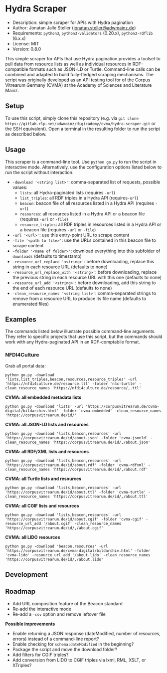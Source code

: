 # Hydra Scraper

- Description: simple scraper for APIs with Hydra pagination
- Author: Jonatan Jalle Steller ([jonatan.steller@adwmainz.de](mailto:jonatan.steller@adwmainz.de))
- Requirements: `python3`, `python3-validators` (0.20.x), `python3-rdflib` (6.x.x)
- License: MIT
- Version: 0.8.0

This simple scraper for APIs that use Hydra pagination provides a toolset to pull data from resource lists as well as individual resources in RDF-compatible formats such as JSON-LD or Turtle. Command-line calls can be combined and adapted to build fully-fledged scraping mechanisms. The script was originally developed as an API testing tool for of the Corpus Vitrearum Germany (CVMA) at the Academy of Sciences and Literature Mainz.

## Setup

To use this script, simply clone this repository (e.g. via `git clone https://gitlab.rlp.net/adwmainz/digicademy/cvma/hydra-scraper.git` or the SSH equivalent). Open a terminal in the resulting folder to run the script as described below.

## Usage

This scraper is a command-line tool. Use `python go.py` to run the script in interactive mode. Alternatively, use the configuration options listed below to run the script without interaction.

- `-download '<string list>'`: comma-separated list of requests, possible values:
  - `lists`: all Hydra-paginated lists (requires `-url`)
  - `list_triples`: all RDF triples in a Hydra API (requires`-url`)
  - `beacon`: beacon file of all resources listed in a Hydra API (requires `-url`)
  - `resources`: all resources listed in a Hydra API or a beacon file (requires `-url` or `-file`)
  - `resource_triples`: all RDF triples in resources listed in a Hydra API or a beacon file (requires `-url` or `-file`)
- `-url '<url>'`: use this entry-point URL to scrape content
- `-file '<path to file>'`: use the URLs contained in this beacon file to scrape content
- `-folder '<name of folder>'`: download everything into this subfolder of `downloads` (defaults to timestamp)
- `-resource_url_replace '<string>'`: before downloading, replace this string in each resource URL (defaults to none)
- `-resource_url_replace_with '<string>'`: before downloading, replace the previous string in each resource URL with this one (defaults to none)
- `-resource_url_add '<string>'`: before downloading, add this string to the end of each resource URL (defaults to none)
- `-clean_resource_names '<string list>'`: comma-separated strings to remove from a resource URL to produce its file name (defaults to enumerated files)

## Examples

The commands listed below illustrate possible command-line arguments. They refer to specific projects that use this script, but the commands should work with any Hydra-paginated API in an RDF-comptabile format.

### NFDI4Culture

Grab all portal data:

```
python go.py -download 'lists,list_triples,beacon,resources,resource_triples' -url 'https://nfdi4culture.de/resource.ttl' -folder 'n4c-turtle' -clean_resource_names 'https://nfdi4culture.de/resource/,.ttl'
```




**CVMA: all embedded metadata lists**

```
python go.py -download 'lists' -url 'https://corpusvitrearum.de/cvma-digital/bildarchiv.html' -folder 'cvma-embedded' -clean_resource_names 'https://corpusvitrearum.de/id/'
```

**CVMA: all JSON-LD lists and resources**

```
python go.py -download 'lists,beacon,resources' -url 'https://corpusvitrearum.de/id/about.json' -folder 'cvma-jsonld' -clean_resource_names 'https://corpusvitrearum.de/id/,/about.json'
```

**CVMA: all RDF/XML lists and resources**

```
python go.py -download 'lists,beacon,resources' -url 'https://corpusvitrearum.de/id/about.rdf' -folder 'cvma-rdfxml' -clean_resource_names 'https://corpusvitrearum.de/id/,/about.rdf'
```

**CVMA: all Turtle lists and resources**

```
python go.py -download 'lists,beacon,resources' -url 'https://corpusvitrearum.de/id/about.ttl' -folder 'cvma-turtle' -clean_resource_names 'https://corpusvitrearum.de/id/,/about.ttl'
```

**CVMA: all CGIF lists and resources**

```
python go.py -download 'lists,beacon,resources' -url 'https://corpusvitrearum.de/id/about.cgif' -folder 'cvma-cgif' -resource_url_add '/about.cgif' -clean_resource_names 'https://corpusvitrearum.de/id/,/about.cgif'
```

**CVMA: all LIDO resources**

```
python go.py -download 'beacon,resources' -url 'https://corpusvitrearum.de/cvma-digital/bildarchiv.html' -folder 'cvma-lido' -resource_url_add '/about.lido' -clean_resource_names 'https://corpusvitrearum.de/id/,/about.lido'
```

## Development

## Roadmap

- Add URL composition feature of the Beacon standard
- Re-add the interactive mode
- Re-add a `-csv` option and remove leftover file

**Possible improvements**

- Enable returning a JSON response (dateModified, number of resources, errors) instead of a command-line report?
- Enable checking for `schema:dateModified` in the beginning?
- Package the script and move the download folder?
- Add filters for CGIF triples?
- Add conversion from LIDO to CGIF triples via lxml, RML, XSLT, or XTriples?
